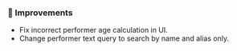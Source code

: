 ### 🎨 Improvements
* Fix incorrect performer age calculation in UI.
* Change performer text query to search by name and alias only.

